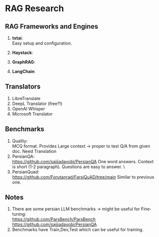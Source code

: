 # RAG Research

## RAG Frameworks and Engines
1. **txtai**: \
   Easy setup and configuration.
2. **Haystack**: 
   
3. **GraphRAG**: 
4. **LangChain** 

## Translators
1. LibreTranslate
2. DeepL Translator (free?!)
3. OpenAI Whisper 
4. Microsoft Translator

## Benchmarks
1. Quality: \
   MCQ format.
   Provides Large context -> proper to test Q/A from given doc.
   Need Translation
2. PersianQA: \
   https://github.com/sajjjadayobi/PersianQA
   One word answers. Context is short (1-2 paragraph). Questions are easy to answer. \
3. PersianQuad: \
   https://github.com/Forutanrad/FarsiQuAD/tree/main
   Similar to previous one.

## Notes
1. There are some persian LLM benchmarks -> might be useful for Fine-tuning: \
   https://github.com/ParsBench/ParsBench \
   https://github.com/sajjjadayobi/PersianQA
2. Benchmarks have Train,Dev,Test which can be useful for training.

